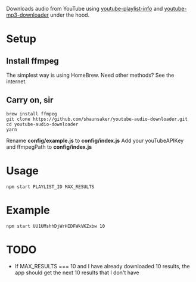 Downloads audio from YouTube using [youtube-playlist-info](https://github.com/benkaiser/youtube-playlist-info) and [youtube-mp3-downloader](https://github.com/ytb2mp3/youtube-mp3-downloader) under the hood.

# Setup

## Install ffmpeg

The simplest way is using HomeBrew. Need other methods? See the internet.

## Carry on, sir

```
brew install ffmpeg
git clone https://github.com/shaunsaker/youtube-audio-downloader.git
cd youtube-audio-downloader
yarn
```

Rename **config/example.js** to **config/index.js**
Add your youTubeAPIKey and ffmpegPath to **config/index.js**

# Usage

```
npm start PLAYLIST_ID MAX_RESULTS
```

# Example

```
npm start UU1UMshhDjWrHIDFWkVKZxbw 10
```

# TODO

* If MAX_RESULTS === 10 and I have already downloaded 10 results, the app should get the next 10 results that I don't have
